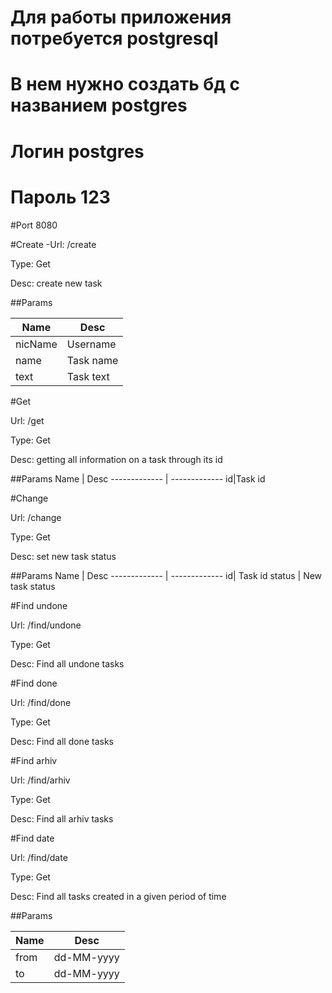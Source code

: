 # Для работы приложения потребуется postgresql
#  В нем нужно создать бд c названием postgres 
#  Логин  postgres 
#  Пароль 123 
 
 #Port
  8080
  
  #Create
  -Url: /create
  
  Type: Get
  
  Desc: create new task
  
  ##Params
  
  Name | Desc
  ------------- | -------------
  nicName | Username
  name | Task name
  text | Task text
  
  #Get
  
  Url: /get
  
  Type: Get
  
  Desc: getting all information on a task through its id
  
  ##Params
  Name | Desc
  ------------- | -------------
  id|Task id 
  
  #Сhange
  
  Url: /change
  
  Type: Get
  
  Desc: set new task status
  
  ##Params
  Name | Desc
  ------------- | -------------
  id| Task id 
  status | New task status
  
  #Find undone
  
  Url: /find/undone
  
  Type: Get
  
  Desc: Find all undone tasks
  
  #Find done
  
  Url: /find/done
  
  Type: Get
  
  Desc: Find all done tasks
  
  #Find arhiv
  
  Url: /find/arhiv
  
  Type: Get
  
  Desc: Find all arhiv tasks
  
  #Find date
  
  Url: /find/date
  
  Type: Get
  
  Desc: Find all tasks created in a given period of time
  
  ##Params
  
  Name | Desc
  ------------- | -------------
  from | dd-MM-yyyy
  to | dd-MM-yyyy
